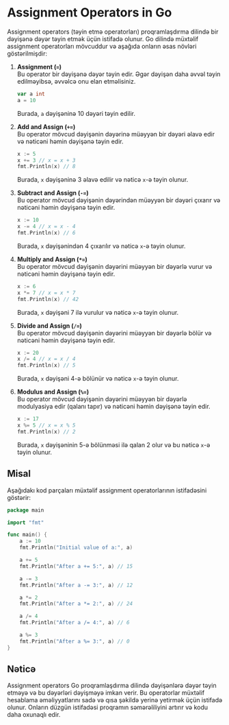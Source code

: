# Assignment Operators in Go

Assignment operators (təyin etmə operatorları) proqramlaşdırma dilində bir dəyişənə dəyər təyin etmək üçün istifadə olunur. Go dilində müxtəlif assignment operatorları mövcuddur və aşağıda onların əsas növləri göstərilmişdir:

1. **Assignment (`=`)**  
   Bu operator bir dəyişənə dəyər təyin edir. Əgər dəyişən daha əvvəl təyin edilməyibsə, əvvəlcə onu elan etməlisiniz.

   ```go
   var a int
   a = 10
   ```

   Burada, `a` dəyişəninə 10 dəyəri təyin edilir.

2. **Add and Assign (`+=`)**  
   Bu operator mövcud dəyişənin dəyərinə müəyyən bir dəyəri əlavə edir və nəticəni həmin dəyişənə təyin edir.

   ```go
   x := 5
   x += 3 // x = x + 3
   fmt.Println(x) // 8
   ```

   Burada, `x` dəyişəninə 3 əlavə edilir və nəticə `x`-ə təyin olunur.

3. **Subtract and Assign (`-=`)**  
   Bu operator mövcud dəyişənin dəyərindən müəyyən bir dəyəri çıxarır və nəticəni həmin dəyişənə təyin edir.

   ```go
   x := 10
   x -= 4 // x = x - 4
   fmt.Println(x) // 6
   ```

   Burada, `x` dəyişənindən 4 çıxarılır və nəticə `x`-ə təyin olunur.

4. **Multiply and Assign (`*=`)**  
   Bu operator mövcud dəyişənin dəyərini müəyyən bir dəyərlə vurur və nəticəni həmin dəyişənə təyin edir.

   ```go
   x := 6
   x *= 7 // x = x * 7
   fmt.Println(x) // 42
   ```

   Burada, `x` dəyişəni 7 ilə vurulur və nəticə `x`-ə təyin olunur.

5. **Divide and Assign (`/=`)**  
   Bu operator mövcud dəyişənin dəyərini müəyyən bir dəyərlə bölür və nəticəni həmin dəyişənə təyin edir.

   ```go
   x := 20
   x /= 4 // x = x / 4
   fmt.Println(x) // 5
   ```

   Burada, `x` dəyişəni 4-ə bölünür və nəticə `x`-ə təyin olunur.

6. **Modulus and Assign (`%=`)**  
   Bu operator mövcud dəyişənin dəyərini müəyyən bir dəyərlə modulyasiya edir (qalanı tapır) və nəticəni həmin dəyişənə təyin edir.

   ```go
   x := 17
   x %= 5 // x = x % 5
   fmt.Println(x) // 2
   ```

   Burada, `x` dəyişəninin 5-ə bölünməsi ilə qalan 2 olur və bu nəticə `x`-ə təyin olunur.

## Misal

Aşağıdakı kod parçaları müxtəlif assignment operatorlarının istifadəsini göstərir:

```go
package main

import "fmt"

func main() {
    a := 10
    fmt.Println("Initial value of a:", a)

    a += 5
    fmt.Println("After a += 5:", a) // 15

    a -= 3
    fmt.Println("After a -= 3:", a) // 12

    a *= 2
    fmt.Println("After a *= 2:", a) // 24

    a /= 4
    fmt.Println("After a /= 4:", a) // 6

    a %= 3
    fmt.Println("After a %= 3:", a) // 0
}
```

## Nəticə

Assignment operators Go proqramlaşdırma dilində dəyişənlərə dəyər təyin etməyə və bu dəyərləri dəyişməyə imkan verir. Bu operatorlar müxtəlif hesablama əməliyyatlarını sadə və qısa şəkildə yerinə yetirmək üçün istifadə olunur. Onların düzgün istifadəsi proqramın səmərəliliyini artırır və kodu daha oxunaqlı edir.